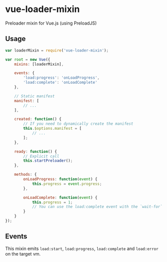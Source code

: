 vue-loader-mixin
================

Preloader mixin for Vue.js (using PreloadJS)

## Usage

```js
var loaderMixin = require('vue-loader-mixin');

var root = new Vue({
    mixins: [loaderMixin],

    events: {
        'load:progress': 'onLoadProgress',
        'load:complete': 'onLoadComplete'
    },

    // Static manifest
    manifest: [
        // ...
    ],

    created: function() {
        // If you need to dynamically create the manifest
        this.$options.manifest = [
            // ...
        ];
    },

    ready: function() {
        // Explicit call
        this.startPreloader();
    },

    methods: {
        onLoadProgress: function(event) {
            this.progress = event.progress;
        },

        onLoadComplete: function(event) {
            this.progress = 1;
            // You can use the load:complete event with the `wait-for` directive
        }
    }
});

```

## Events
This mixin emits `load:start`, `load:progress`, `load:complete` and `load:error` on the target vm.